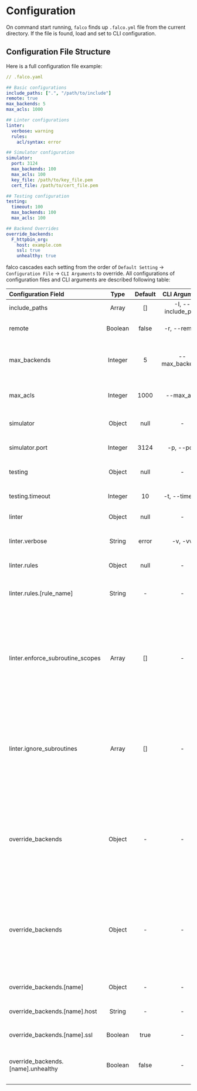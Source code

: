 # Configuration

On command start running, `falco` finds up `.falco.yml` file from the current directory.
If the file is found, load and set to CLI configuration.

## Configuration File Structure

Here is a full configuration file example:

```yaml
// .falco.yaml

## Basic configurations
include_paths: [".", "/path/to/include"] 
remote: true
max_backends: 5
max_acls: 1000

## Linter configurations
linter:
  verbose: warning
  rules:
    acl/syntax: error

## Simulator configuration
simulator:
  port: 3124
  max_backends: 100
  max_acls: 100
  key_file: /path/to/key_file.pem
  cert_file: /path/to/cert_file.pem

## Testing configuration
testing:
  timeout: 100
  max_backends: 100
  max_acls: 100

## Backend Overrides
override_backends:
  F_httpbin_org:
    host: example.com
    ssl: true
    unhealthy: true
```

falco cascades each setting from the order of `Default Setting` -> `Configuration File` -> `CLI Arguments` to override.
All configurations of configuration files and CLI arguments are described following table:

| Configuration Field                | Type          | Default | CLI Argument       | Description                                                                                                                           |
|:-----------------------------------|:-------------:|:-------:|:------------------:|:--------------------------------------------------------------------------------------------------------------------------------------|
| include_paths                      | Array<String> | []      | -I, --include_path | Include VCL paths                                                                                                                     |
| remote                             | Boolean       | false   | -r, --remote       | Fetch remote resources of Fastly                                                                                                      |
| max_backends                       | Integer       | 5       | --max_backends     | Override Fastly's backend amount limitation                                                                                           |
| max_acls                           | Integer       | 1000    | --max_acls         | Override Fastly's acl amount limitation                                                                                               |
| simulator                          | Object        | null    | -                  | Simulator configuration object                                                                                                        |
| simulator.port                     | Integer       | 3124    | -p, --port         | Simulator server listen port                                                                                                          |
| testing                            | Object        | null    | -                  | Testing configuration object                                                                                                          |
| testing.timeout                    | Integer       | 10      | -t, --timeout      | Set timeout to stop testing                                                                                                           |
| linter                             | Object        | null    | -                  | Override linter rules                                                                                                                 |
| linter.verbose                     | String        | error   | -v, -vv            | Verbose level, `warning` or `info` is valid                                                                                           |
| linter.rules                       | Object        | null    | -                  | Override linter rules                                                                                                                 |
| linter.rules.[rule_name]           | String        | -       | -                  | Override linter error level for the rule name, see [rules](https://github.com/ysugimoto/falco/blob/develop/docs/rules.md)             |
| linter.enforce_subroutine_scopes   | Array<String> | []      | -                  | Coerce subroutine scope for specified list of subroutine names. will be usefull for Fastly managed snippet that cannot be modified.   |
| linter.ignore_subroutines          | Array<String> | []      | -                  | Ignore subroutine linting for specified list of subroutine names. will be usefull for Fastly managed snippet that cannot be modified. |
| override_backends                  | Object        | -       | -                  | Override backend settings in main VCL which correspond to the name. Key of backend name accepts glob pattern                          |
| override_backends                  | Object        | -       | -                  | Override backend settings in main VCL which correspond to the name. Key of backend name accepts glob pattern                          |
| override_backends.[name]           | Object        | -       | -                  | Backend name to override                                                                                                              |
| override_backends.[name].host      | String        | -       | -                  | Backend host to override                                                                                                              |
| override_backends.[name].ssl       | Boolean       | true    | -                  | Use HTTPS when set `true`                                                                                                             |
| override_backends.[name].unhealthy | Boolean       | false   | -                  | Override backend to be unhealthy when set `true`                                                                                      |





